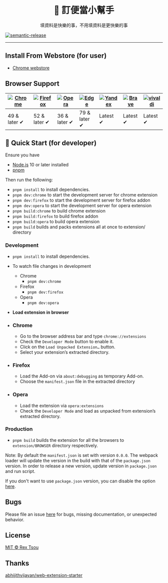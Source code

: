 <h1 align="center">🍔 訂便當小幫手</h1>
<p align="center">填資料是快樂的事，不用填資料是更快樂的事</p>

[![semantic-release](https://img.shields.io/badge/semantic-release-e10079.svg?logo=semantic-release)](https://github.com/semantic-release/semantic-release)

<hr />

## Install From Webstore (for user)

- [Chrome webstore](https://chrome.google.com/webstore/detail/%E8%A8%82%E4%BE%BF%E7%95%B6%E5%B0%8F%E5%B9%AB%E6%89%8B/fnpjbgenepaaepfnaondnagceknknadm) 

## Browser Support

| [![Chrome](https://raw.github.com/alrra/browser-logos/master/src/chrome/chrome_48x48.png)](/) | [![Firefox](https://raw.github.com/alrra/browser-logos/master/src/firefox/firefox_48x48.png)](/) | [![Opera](https://raw.github.com/alrra/browser-logos/master/src/opera/opera_48x48.png)](/) | [![Edge](https://raw.github.com/alrra/browser-logos/master/src/edge/edge_48x48.png)](/) | [![Yandex](https://raw.github.com/alrra/browser-logos/master/src/yandex/yandex_48x48.png)](/) | [![Brave](https://raw.github.com/alrra/browser-logos/master/src/brave/brave_48x48.png)](/) | [![vivaldi](https://raw.github.com/alrra/browser-logos/master/src/vivaldi/vivaldi_48x48.png)](/) |
| --------------------------------------------------------------------------------------------- | ------------------------------------------------------------------------------------------------ | ------------------------------------------------------------------------------------------ | --------------------------------------------------------------------------------------- | --------------------------------------------------------------------------------------------- | ------------------------------------------------------------------------------------------ | ------------------------------------------------------------------------------------------------ |
| 49 & later ✔                                                                                  | 52 & later ✔                                                                                     | 36 & later ✔                                                                               | 79 & later ✔                                                                            | Latest ✔                                                                                      | Latest ✔                                                                                   | Latest ✔                                                                                         |

## 🚀 Quick Start (for developer)

Ensure you have

- [Node.js](https://nodejs.org) 10 or later installed
- [pnpm](https://pnpm.io/)

Then run the following:

- `pnpm install` to install dependencies.
- `pnpm dev:chrome` to start the development server for chrome extension
- `pnpm dev:firefox` to start the development server for firefox addon
- `pnpm dev:opera` to start the development server for opera extension
- `pnpm build:chrome` to build chrome extension
- `pnpm build:firefox` to build firefox addon
- `pnpm build:opera` to build opera extension
- `pnpm build` builds and packs extensions all at once to extension/ directory

### Development

- `pnpm install` to install dependencies.
- To watch file changes in development

  - Chrome
    - `pnpm dev:chrome`
  - Firefox
    - `pnpm dev:firefox`
  - Opera
    - `pnpm dev:opera`

- **Load extension in browser**

- ### Chrome

  - Go to the browser address bar and type `chrome://extensions`
  - Check the `Developer Mode` button to enable it.
  - Click on the `Load Unpacked Extension…` button.
  - Select your extension’s extracted directory.

- ### Firefox

  - Load the Add-on via `about:debugging` as temporary Add-on.
  - Choose the `manifest.json` file in the extracted directory

- ### Opera

  - Load the extension via `opera:extensions`
  - Check the `Developer Mode` and load as unpacked from extension’s extracted directory.

### Production

- `pnpm build` builds the extension for all the browsers to `extension/BROWSER` directory respectively.

Note: By default the `manifest.json` is set with version `0.0.0`. The webpack loader will update the version in the build with that of the `package.json` version. In order to release a new version, update version in `package.json` and run script.

If you don't want to use `package.json` version, you can disable the option [here](https://github.com/abhijithvijayan/web-extension-starter/blob/e10158c4a49948dea9fdca06592876d9ca04e028/webpack.config.js#L79).

## Bugs

Please file an issue [here](https://github.com/akccakcctw/kk-bendon-helper/issues/new) for bugs, missing documentation, or unexpected behavior.

## License

[MIT © Rex Tsou](https://github.com/akccakcctw/kk-bendon-helper/blob/main/LICENSE)

## Thanks

[abhijithvijayan/web-extension-starter](https://github.com/abhijithvijayan/web-extension-starter)
